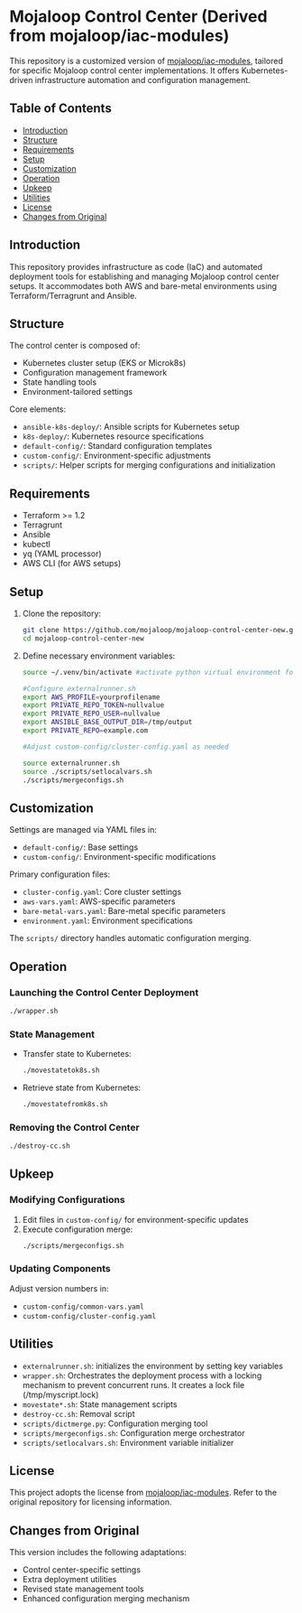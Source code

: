 # Mojaloop Control Center (Derived from mojaloop/iac-modules)

This repository is a customized version of [mojaloop/iac-modules](https://github.com/mojaloop/iac-modules), tailored for specific Mojaloop control center implementations. It offers Kubernetes-driven infrastructure automation and configuration management.

## Table of Contents
- [Introduction](#introduction)
- [Structure](#structure)
- [Requirements](#requirements)
- [Setup](#setup)
- [Customization](#customization)
- [Operation](#operation)
- [Upkeep](#upkeep)
- [Utilities](#utilities)
- [License](#license)
- [Changes from Original](#changes-from-original)

## Introduction
This repository provides infrastructure as code (IaC) and automated deployment tools for establishing and managing Mojaloop control center setups. It accommodates both AWS and bare-metal environments using Terraform/Terragrunt and Ansible.

## Structure
The control center is composed of:
- Kubernetes cluster setup (EKS or Microk8s)
- Configuration management framework
- State handling tools
- Environment-tailored settings

Core elements:
- `ansible-k8s-deploy/`: Ansible scripts for Kubernetes setup
- `k8s-deploy/`: Kubernetes resource specifications
- `default-config/`: Standard configuration templates
- `custom-config/`: Environment-specific adjustments
- `scripts/`: Helper scripts for merging configurations and initialization

## Requirements
- Terraform >= 1.2
- Terragrunt
- Ansible
- kubectl
- yq (YAML processor)
- AWS CLI (for AWS setups)

## Setup
1. Clone the repository:
   ```bash
   git clone https://github.com/mojaloop/mojaloop-control-center-new.git
   cd mojaloop-control-center-new
   ```

2. Define necessary environment variables:
   ```bash
   source ~/.venv/bin/activate #activate python virtual environment for ansible

   #Configure externalrunner.sh
   export AWS_PROFILE=yourprofilename
   export PRIVATE_REPO_TOKEN=nullvalue
   export PRIVATE_REPO_USER=nullvalue
   export ANSIBLE_BASE_OUTPUT_DIR=/tmp/output
   export PRIVATE_REPO=example.com

   #Adjust custom-config/cluster-config.yaml as needed
   
   source externalrunner.sh
   source ./scripts/setlocalvars.sh
   ./scripts/mergeconfigs.sh 
   ```
## Customization
Settings are managed via YAML files in:
- `default-config/`: Base settings
- `custom-config/`: Environment-specific modifications

Primary configuration files:
- `cluster-config.yaml`: Core cluster settings
- `aws-vars.yaml`: AWS-specific parameters
- `bare-metal-vars.yaml`: Bare-metal specific parameters
- `environment.yaml`: Environment specifications

The `scripts/` directory handles automatic configuration merging.

## Operation
### Launching the Control Center Deployment
```bash
./wrapper.sh
```

### State Management
- Transfer state to Kubernetes:
  ```bash
  ./movestatetok8s.sh
  ```

- Retrieve state from Kubernetes:
  ```bash
  ./movestatefromk8s.sh
  ```

### Removing the Control Center
```bash
./destroy-cc.sh
```

## Upkeep
### Modifying Configurations
1. Edit files in `custom-config/` for environment-specific updates
2. Execute configuration merge:
   ```bash
   ./scripts/mergeconfigs.sh
   ```

### Updating Components
Adjust version numbers in:
- `custom-config/common-vars.yaml`
- `custom-config/cluster-config.yaml`

## Utilities
- `externalrunner.sh`: initializes the environment by setting key variables
- `wrapper.sh`: Orchestrates the deployment process with a locking mechanism to prevent concurrent runs. It creates a lock file (/tmp/myscript.lock)
- `movestate*.sh`: State management scripts
- `destroy-cc.sh`: Removal script
- `scripts/dictmerge.py`: Configuration merging tool
- `scripts/mergeconfigs.sh`: Configuration merge orchestrator
- `scripts/setlocalvars.sh`: Environment variable initializer

## License
This project adopts the license from [mojaloop/iac-modules](https://github.com/mojaloop/iac-modules). Refer to the original repository for licensing information.

## Changes from Original
This version includes the following adaptations:
- Control center-specific settings
- Extra deployment utilities
- Revised state management tools
- Enhanced configuration merging mechanism
